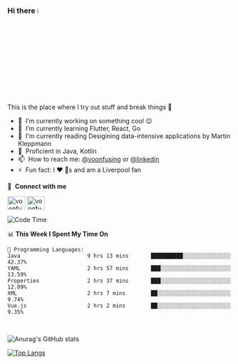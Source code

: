 ### Hi there <img src="https://media.giphy.com/media/hvRJCLFzcasrR4ia7z/giphy.gif" width="5%">
This is the place where I try out stuff and break things :rofl:

- 🔭 &nbsp;I’m currently working on something cool :wink:
- 🌱 &nbsp;I’m currently learning Flutter, React, Go
- 🔖 &nbsp;I'm currently reading Desigining data-intensive applications by Martin Kleppmann
- 🐣 &nbsp;Proficient in Java, Kotlin
- 📫 &nbsp;How to reach me: [@voonfusing](https://twitter.com/voonfusing) or [@linkedin](https://www.linkedin.com/in/voonfusing/)
- ⚡ &nbsp;Fun fact: I :heart: :dog:s and am a Liverpool fan

🔗 &nbsp;**Connect with me**
<p align="left">
<a href="https://twitter.com/voonfusing" target="blank"><img align="center" src="https://raw.githubusercontent.com/rahuldkjain/github-profile-readme-generator/master/src/images/icons/Social/twitter.svg" alt="voonfusing" height="30" width="40" /></a>
<a href="https://www.linkedin.com/in/voonfusing/" target="blank"><img align="center" src="https://raw.githubusercontent.com/rahuldkjain/github-profile-readme-generator/master/src/images/icons/Social/linked-in-alt.svg" alt="voonfusing" height="30" width="40" /></a>

<!--START_SECTION:waka-->
![Code Time](http://img.shields.io/badge/Code%20Time-21%20hrs%2045%20mins-blue)

📊 **This Week I Spent My Time On** 

```text
💬 Programming Languages: 
Java                     9 hrs 13 mins       ██████████░░░░░░░░░░░░░░░   42.37% 
YAML                     2 hrs 57 mins       ███░░░░░░░░░░░░░░░░░░░░░░   13.59% 
Properties               2 hrs 37 mins       ███░░░░░░░░░░░░░░░░░░░░░░   12.09% 
XML                      2 hrs 7 mins        ██░░░░░░░░░░░░░░░░░░░░░░░   9.74% 
Vue.js                   2 hrs 2 mins        ██░░░░░░░░░░░░░░░░░░░░░░░   9.35%

```


<!--END_SECTION:waka-->
<br>

<!-- 📊 &nbsp;**Stats**
<p align="left"> -->
![Anurag's GitHub stats](https://github-readme-stats.vercel.app/api?username=jollyboss123&count_private=true&v=2)

[![Top Langs](https://github-readme-stats.vercel.app/api/top-langs/?username=jollyboss123&layout=compact)](https://github.com/anuraghazra/github-readme-stats)
